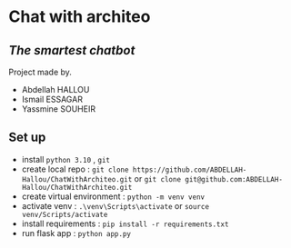 # Chat with architeo
## _The smartest chatbot_



Project made by.

- Abdellah HALLOU
- Ismail ESSAGAR
- Yassmine SOUHEIR

## Set up

- install `python 3.10` , `git`
- create local repo : `git clone https://github.com/ABDELLAH-Hallou/ChatWithArchiteo.git` or `git clone git@github.com:ABDELLAH-Hallou/ChatWithArchiteo.git`
- create virtual environment : `python -m venv venv`
- activate venv : `.\venv\Scripts\activate` or `source venv/Scripts/activate`
- install requirements : `pip install -r requirements.txt`
- run flask app : `python app.py`